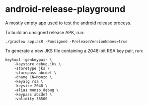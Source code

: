 # android-release-playground

A mostly empty app used to test the android release process.

To build an unsigned release APK, run:

```shell
./gradlew app:asR -Punsigned -PreleaseVersionNames=true
```

To generate a new JKS file containing a 2048-bit RSA key pair, run:

```shell
keytool -genkeypair \
	-keystore debug.jks \
	-storetype jks \
	-storepass abcdef \
	-dname CN=Monzo \
	-keyalg rsa \
	-keysize 2048 \
	-alias monzo_debug \
	-keypass abcdef \
	-validity 36500
```
